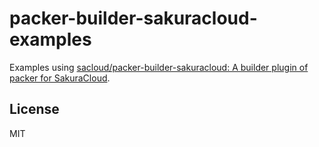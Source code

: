 packer-builder-sakuracloud-examples
===================================

Examples using [sacloud/packer-builder-sakuracloud: A builder plugin of packer for SakuraCloud](https://github.com/sacloud/packer-builder-sakuracloud).

## License
MIT

